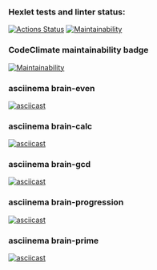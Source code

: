 ### Hexlet tests and linter status:
[![Actions Status](https://github.com/AlexeyBilyk/frontend-project-lvl1/workflows/hexlet-check/badge.svg)](https://github.com/AlexeyBilyk/frontend-project-lvl1/actions)
[![Maintainability](https://api.codeclimate.com/v1/badges/bf690bd0254251b90278/maintainability)](https://codeclimate.com/github/AlexeyBilyk/frontend-project-lvl1/maintainability)

### CodeClimate maintainability badge
[![Maintainability](https://api.codeclimate.com/v1/badges/bf690bd0254251b90278/maintainability)](https://codeclimate.com/github/AlexeyBilyk/frontend-project-lvl1/maintainability)

### asciinema brain-even
[![asciicast](https://asciinema.org/a/bQSfuTD4zN3FWak1Xg3f0XjpK.svg)](https://asciinema.org/a/bQSfuTD4zN3FWak1Xg3f0XjpK)

### asciinema brain-calc
[![asciicast](https://asciinema.org/a/uT22z29sGognSAcO4meVkWdkE.svg)](https://asciinema.org/a/uT22z29sGognSAcO4meVkWdkE)

### asciinema brain-gcd
[![asciicast](https://asciinema.org/a/skWBUev9uq6ppjkrVIsMBN2OK.svg)](https://asciinema.org/a/skWBUev9uq6ppjkrVIsMBN2OK)

### asciinema brain-progression
[![asciicast](https://asciinema.org/a/vS5zDfo6wI4ijS871sDs93Hak.svg)](https://asciinema.org/a/vS5zDfo6wI4ijS871sDs93Hak)

### asciinema brain-prime
[![asciicast](https://asciinema.org/a/syTEhskuM7M2f2NcRMfWvwNpF.svg)](https://asciinema.org/a/syTEhskuM7M2f2NcRMfWvwNpF)